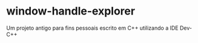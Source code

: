 # window-handle-explorer
Um projeto antigo para fins pessoais escrito em C++ utilizando a IDE Dev-C++
